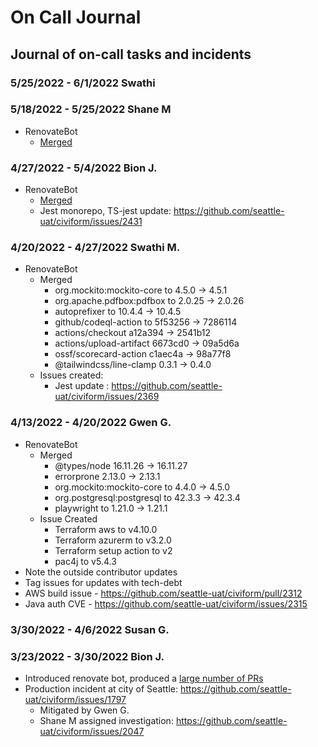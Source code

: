 # On Call Journal

## Journal of on-call tasks and incidents

### 5/25/2022 - 6/1/2022 Swathi

### 5/18/2022 - 5/25/2022 Shane M
* RenovateBot
  * [Merged](https://github.com/seattle-uat/civiform/pulls?q=is%3Apr+is%3Amerged+author%3Aapp%2Frenovate+created%3A%3E%3D2022-05-18+)

### 4/27/2022 - 5/4/2022 Bion J.
* RenovateBot
  * [Merged](https://github.com/seattle-uat/civiform/pulls?q=is%3Apr+is%3Amerged+author%3Aapp%2Frenovate+created%3A%3C2022-05-05+)
  * Jest monorepo, TS-jest update: https://github.com/seattle-uat/civiform/issues/2431

### 4/20/2022 - 4/27/2022 Swathi M.
* RenovateBot
  * Merged
    * org.mockito:mockito-core to 4.5.0 -> 4.5.1
    * org.apache.pdfbox:pdfbox to 2.0.25 -> 2.0.26
    * autoprefixer to	10.4.4 -> 10.4.5
    * github/codeql-action to	5f53256 -> 7286114 
    * actions/checkout a12a394 -> 2541b12 
    * actions/upload-artifact 6673cd0 -> 09a5d6a
    * ossf/scorecard-action c1aec4a -> 98a77f8 
    * @tailwindcss/line-clamp 0.3.1 -> 0.4.0 
  * Issues created:
    * Jest update : https://github.com/seattle-uat/civiform/issues/2369

### 4/13/2022 - 4/20/2022 Gwen G.
* RenovateBot
  * Merged
    * @types/node 16.11.26 → 16.11.27
    * errorprone 2.13.0 → 2.13.1
    * org.mockito:mockito-core to 4.4.0 → 4.5.0
    * org.postgresql:postgresql to 42.3.3 → 42.3.4
    * playwright to 1.21.0 → 1.21.1
  * Issue Created
    * Terraform aws to v4.10.0
    * Terraform azurerm to v3.2.0
    * Terraform setup action to v2
    * pac4j to v5.4.3
* Note the outside contributor updates
* Tag issues for updates with tech-debt
* AWS build issue - https://github.com/seattle-uat/civiform/pull/2312
* Java auth CVE - https://github.com/seattle-uat/civiform/issues/2315

### 3/30/2022 - 4/6/2022 Susan G.

### 3/23/2022 - 3/30/2022 Bion J.

* Introduced renovate bot, produced a [large number of PRs](https://github.com/seattle-uat/civiform/pulls/app%2Frenovate)
* Production incident at city of Seattle: https://github.com/seattle-uat/civiform/issues/1797
  * Mitigated by Gwen G.
  * Shane M assigned investigation: https://github.com/seattle-uat/civiform/issues/2047
